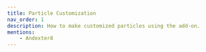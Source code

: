 ```yaml
---
title: Particle Customization
nav_order: 1
description: How to make customized particles using the add-on.
mentions:
    - Andexter8
---
```


<template-Stub />

<!-- <template-Update details="a" />
<template-EmptySection />
<template-ExpandSection />
<template-IncompleteSection />
<template-MissingInformation />
<template-Stub />
<template-TooTechnical />
<template-WorkInProgress section="section" />
<msgbox mini />
<template-Shelved /> -->
